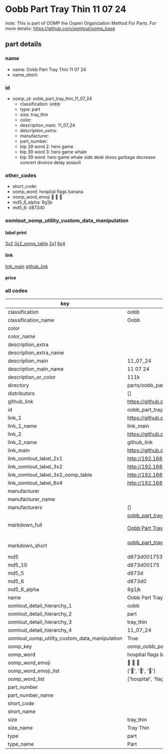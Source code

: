 # Oobb Part Tray Thin 11 07 24  

note: This is part of OOMP the Oopen Organization Method For Parts. For more details: https://github.com/oomlout/oomp_base

##  part details





### name
* name: Oobb Part Tray Thin 11 07 24
* name_short: 
### id
* oomp_id: oobb_part_tray_thin_11_07_24
  * classification: oobb
  * type: part
  * size: tray_thin
  * color: 
  * description_main: 11_07_24
  * description_extra: 
  * manufacturer: 
  * part_number: 
  * bip 39 word 2: hero game
  * bip 39 word 3: hero game whale
  * bip 39 word: hero game whale side desk dress garbage decrease concert divorce delay assault

### other_codes
* short_code: 
* oomp_word: hospital flags banana
* oomp_word_emoji :hospital: :flags: :banana:
* md5_6_alpha: 8g1jk
* md5_6: d873d0






### oomlout_oomp_utility_custom_data_manipulation
#### label print
[3x2](http://192.168.1.245:1112/?label=oomp%208g1jk)
[3x2_oomp_table](http://192.168.1.107:1112/?label=oomp%208g1jk)
[2x1](http://192.168.1.242:1112/?label=oomp%208g1jk)
[6x4](http://192.168.1.55:1112/?label=oomp%208g1jk)    

#### link

[link_main](https://github.com/oomlout/oomlout_oomp_current_version_messy/tree/main/parts/oobb_part_tray_thin_11_07_24) [github_link](https://github.com/oomlout/oomlout_oomp_part_src/tree/main/parts/oobb_part_tray_thin_11_07_24)                             

#### price







### all codes 
| key | value |  
| --- | --- |  
| classification | oobb |  
| classification_name | Oobb |  
| color |  |  
| color_name |  |  
| description_extra |  |  
| description_extra_name |  |  
| description_main | 11_07_24 |  
| description_main_name | 11 07 24 |  
| description_or_color | 111k |  
| directory | parts/oobb_part_tray_thin_11_07_24 |  
| distributors | [] |  
| github_link | https://github.com/oomlout/oomlout_oomp_part_src/tree/main/parts/oobb_part_tray_thin_11_07_24 |  
| id | oobb_part_tray_thin_11_07_24 |  
| link_1 | https://github.com/oomlout/oomlout_oomp_current_version_messy/tree/main/parts/oobb_part_tray_thin_11_07_24 |  
| link_1_name | link_main |  
| link_2 | https://github.com/oomlout/oomlout_oomp_part_src/tree/main/parts/oobb_part_tray_thin_11_07_24 |  
| link_2_name | github_link |  
| link_main | https://github.com/oomlout/oomlout_oomp_current_version_messy/tree/main/parts/oobb_part_tray_thin_11_07_24 |  
| link_oomlout_label_2x1 | http://192.168.1.242:1112/?label=oomp%208g1jk |  
| link_oomlout_label_3x2 | http://192.168.1.245:1112/?label=oomp%208g1jk |  
| link_oomlout_label_3x2_oomp_table | http://192.168.1.107:1112/?label=oomp%208g1jk |  
| link_oomlout_label_6x4 | http://192.168.1.55:1112/?label=oomp%208g1jk |  
| manufacturer |  |  
| manufacturer_name |  |  
| manufacturers | [] |  
| markdown_full | [oobb_part_tray_thin_11_07_24](https://github.com/oomlout/oomlout_oomp_current_version_messy/tree/main/parts/oobb_part_tray_thin_11_07_24)<br>[](https://github.com/oomlout/oomlout_oomp_current_version_messy/tree/main/parts/oobb_part_tray_thin_11_07_24)<br>[Oobb Part Tray Thin 11 07 24](https://github.com/oomlout/oomlout_oomp_current_version_messy/tree/main/parts/oobb_part_tray_thin_11_07_24)<br><br> |  
| markdown_short | [oobb_part_tray_thin_11_07_24](https://github.com/oomlout/oomlout_oomp_current_version_messy/tree/main/parts/oobb_part_tray_thin_11_07_24)<br><br> |  
| md5 | d873d00175392bf10a9dfc7ff357cb5a |  
| md5_10 | d873d00175 |  
| md5_5 | d873d |  
| md5_6 | d873d0 |  
| md5_6_alpha | 8g1jk |  
| name | Oobb Part Tray Thin 11 07 24 |  
| oomlout_detail_hierarchy_1 | oobb |  
| oomlout_detail_hierarchy_2 | part |  
| oomlout_detail_hierarchy_3 | tray_thin |  
| oomlout_detail_hierarchy_4 | 11_07_24 |  
| oomlout_oomp_utility_custom_data_manipulation | True |  
| oomp_key | oomp_oobb_part_tray_thin_11_07_24 |  
| oomp_word | hospital flags banana |  
| oomp_word_emoji | :hospital: :flags: :banana: |  
| oomp_word_emoji_list | [':hospital:', ':flags:', ':banana:'] |  
| oomp_word_list | ['hospital', 'flags', 'banana'] |  
| part_number |  |  
| part_number_name |  |  
| short_code |  |  
| short_name |  |  
| size | tray_thin |  
| size_name | Tray Thin |  
| type | part |  
| type_name | Part |  
